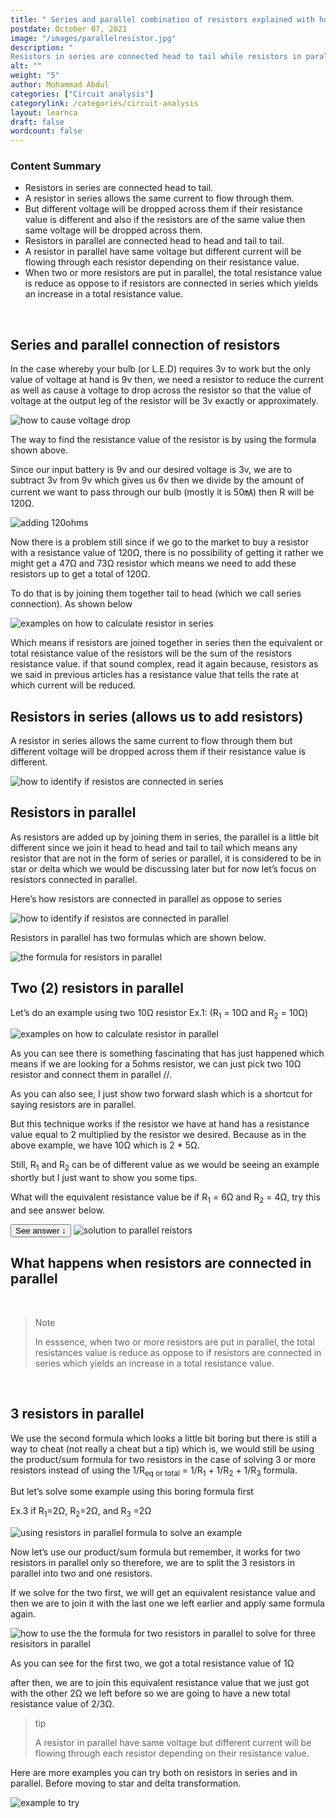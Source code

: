 ```yaml
---
title: " Series and parallel combination of resistors explained with how to identify them"
postdate: October 07, 2021
image: "/images/parallelresistor.jpg"
description: "
Resistors in series are connected head to tail while resistors in parallel are connected head to head and tail to tail which means if they are not connect in this form then they are connected in star or delta"
alt: ""
weight: "5"
author: Mohammad Abdul
categories: ["Circuit analysis"]
categorylink: /categories/circuit-analysis
layout: learnca
draft: false
wordcount: false
---
```


<div class="content-summary">
<h3>Content Summary</h3>
<ul>
<li>
    Resistors in <span class="text-emphasis">series</span> are connected head to tail.
</li>
<li>
    A resistor in series allows the <span class="text-emphasis">same current</span> to flow through
    them.
</li>
<li>
    But <span class="text-emphasis">different voltage</span> will be
    dropped across them if their resistance value is different and also if the resistors are of the same value then <span class="text-emphasis">same voltage</span> will be dropped across them.
</li>
<li>
    Resistors in <span class="text-emphasis">parallel</span> are connected head to head and tail to
    tail.</li>
    <li>
        A resistor in parallel have <span class="text-emphasis">same voltage</span> but <span class="text-emphasis">different current</span> will be
        flowing through each resistor depending on their resistance value.
    </li>
    <li>
   When two or more resistors are put in parallel, the total resistance value is reduce as oppose to if resistors are connected in series which yields an increase in a total resistance value.
    </li>
</ul>
</div>
<br>
<div class="content">
<h2>Series and parallel connection of resistors</h2>
<p>
In the case whereby your bulb (or L.E.D) requires 3v to work but the only value of voltage at hand
is 9v then, we need a resistor to reduce the current as well as cause a voltage to drop across the
resistor so that the value of voltage at the output leg of the resistor will be 3v exactly or
approximately.
</p>
<img loading="lazy" src="/images/voltagetodrop.jpg" alt="how to cause voltage drop">
<p>
The way to find the resistance value of the resistor is by using the formula shown above.
</p>

<p>
Since our input battery is 9v and our desired voltage is 3v, we are to subtract 3v from 9v which
gives us
6v then we divide by the amount of current we want to pass through our bulb (mostly it is 50&#13187)
then R
will be 120&#8486.
</p>
<img loading="lazy" src="/images/120ohmsadd.jpg" alt="adding 120ohms">

<p>
Now there is a problem still since if we go to the market to buy a resistor with a resistance value
of 120&#8486, there is no possibility of getting it rather we might get a 47&#8486 and 73&#8486
resistor
which means we need to add these resistors up to get a total of 120&#8486.
</p>

<p>
To do that is by joining them together <span class="text-emphasis">tail to head</span> (which we
call <span class="text-emphasis">series connection</span>). As shown below
</p>
<img loading="lazy" src="/images/seriesresistoradd.jpg" alt="examples on how to calculate resistor in series">
<p>
Which means if resistors are joined together in series then the equivalent or total resistance value
of the
resistors will be the sum of the resistors resistance value. if that sound complex, read it again
because, resistors as we said in previous articles has a resistance value that tells the rate at
which current will be reduced.
</p>
<h2>Resistors in series (allows us to add resistors)</h2>
<p>
A resistor in series allows the same current to flow through them but different voltage will be
dropped across them if their resistance value is different.
</p>
<img loading="lazy" src="/images/seriestips.jpg" alt="how to identify if resistos are connected in series">
<h2>Resistors in parallel</h2>
<p>
As resistors are added up by joining them in series, the parallel is a little bit different since we
join it <span class="text-emphasis">head to head</span> and <span class="text-emphasis">tail to
    tail</span> which means any resistor that are not in the form
of series or parallel, it is considered to be in star or delta which we would be discussing later
but for now let’s focus on resistors connected in parallel. </p>

<p>
Here’s how resistors are connected in parallel as oppose to series
</p>
<img loading="lazy" src="/images/parallelresistor.jpg" alt="how to identify if resistos are connected in parallel">
<p>
Resistors in parallel has two formulas which are shown below. </p>

<img loading="lazy" src="/images/parallelformula.jpg" alt="the formula for resistors in parallel">
<h2>Two (2) resistors in parallel</h2>
<p>Let’s do an example using two 10&#8486 resistor Ex.1: (R<sub>1</sub> = 10&#8486 and R<sub>2</sub> =
10&#8486)</p>
<img loading="lazy" src="/images/rinpexample.jpg" alt="examples on how to calculate resistor in parallel">
<p>
As you can see there is something fascinating that has just happened which means if we are looking
for
a 5ohms resistor, we can just pick two 10&#8486 resistor and connect them in parallel //.
</p>
<p>
As you can also see, I just show two forward slash which is a shortcut for saying resistors are in
parallel. </p>

<p>
But this technique works if the resistor we have at hand has a resistance value equal to 2
multiplied by the
resistor we desired. Because as in the above example, we have 10&#8486 which is 2 * 5&#8486.
</p>
<p>
Still, R<sub>1</sub> and R<sub>2</sub> can be of different value as we would be seeing an example
shortly but I just want
to show you some tips.
</p>

<p>
What will the equivalent resistance value be if R<sub>1</sub> = 6&#8486 and R<sub>2</sub> = 4&#8486,
try this and see answer below.
</p>

<button class="see-answer">See answer &darr;</button>
<img loading="lazy" class="hide-show-image" src="/images/rinpex2.jpg" alt="solution to parallel reistors">

<h2>What happens when resistors are connected in parallel</h2>
<br>
<blockquote class="blockquote">
<p class="little-nugget">Note</p>
<p class="quote-text">
In esssence, when two or more resistors are put in parallel, the total resistances value is reduce as oppose to if resistors are connected in series which yields an increase in a total resistance value. </p>

</blockquote>
<br>
<h2>3 resistors in parallel </h2>
<p>
We use the second formula which looks a little bit boring but there is still a way to cheat (not
really a cheat but a tip) which is, we would still be using the product/sum formula for two
resistors in the case of solving 3 or more resistors instead of using the 1/R<sub>eq or total</sub>
= 1/R<sub>1</sub> + 1/R<sub>2</sub> + 1/R<sub>3</sub> formula.
</p>

<p>
But let’s solve some example using this boring formula first
</p>

<p>Ex.3 if R<sub>1</sub>=2&#8486, R<sub>2</sub>=2&#8486, and R<sub>3</sub> =2&#8486</p>
<img loading="lazy" src="/images/3rinp.jpg" alt="using resistors in parallel formula to solve an example">
<p>Now let’s use our product/sum formula but remember, it works for two resistors in parallel only
so therefore, we are to split the 3 resistors in parallel into two and one resistors. </p>
<p>If we solve for the two first, we will get an equivalent resistance value and then we are to join it
with the last one we left earlier and apply same formula again.

</p>
<img loading="lazy" src="/images/3rinptestwithpoversum.jpg" alt="how to use the the formula for two resistors in parallel to solve for three resisitors in parallel">
<p>
As you can see for the first two, we got a total resistance value of 1&#8486
</p>
<p>after then, we are to join this equivalent resistance value that we just got with the other 2&#8486
we left before so we are going to have a new total resistance value of 2/3&#8486.</p>
<blockquote class="blockquote">
<p class="little-nugget">tip</p>
<p class="quote-text">
    A resistor in parallel have same voltage but different current will be
    flowing through each resistor depending on their resistance value.
    </p>

</blockquote>
<p>Here are more examples you can try both on resistors in series and in parallel. Before moving to star
and delta transformation.</p>

<img loading="lazy" src="/images/extopractice.jpg" alt="example to try">
